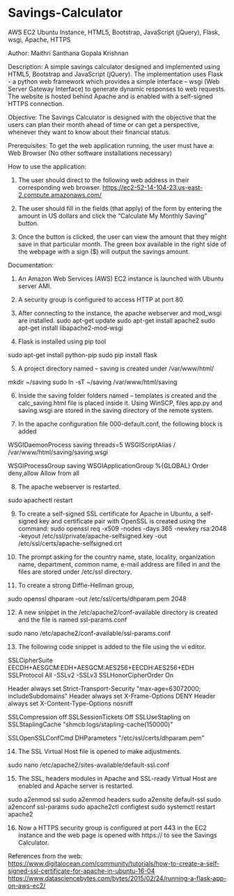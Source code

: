# Savings-Calculator
AWS EC2 Ubuntu Instance, HTML5, Bootstrap, JavaScript (jQuery), Flask, wsgi, Apache, HTTPS

Author: Maithri Santhana Gopala Krishnan

Description:
A simple savings calculator designed and implemented using HTML5, Bootstrap and JavaScript (jQuery).  The implementation uses Flask - a python web framework which provides a simple interface – wsgi (Web Server Gateway Interface) to generate dynamic responses to web requests.  The website is hosted behind Apache and is enabled with a self-signed HTTPS connection.

Objective:
The Savings Calculator is designed with the objective that the users can plan their month ahead of time or can get a perspective, whenever they want to know about their financial status.

Prerequisites: 
To get the web application running, the user must have a:
Web Browser
(No other software installations necessary)

How to use the application:
1.	The user should direct to the following web address in their corresponding web browser.
https://ec2-52-14-104-23.us-east-2.compute.amazonaws.com/

2.	The user should fill in the fields (that apply) of the form by entering the amount in US dollars and click the “Calculate My Monthly Saving” button.  

3.	Once the button is clicked, the user can view the amount that they might save in that particular month.  The green box available in the right side of the webpage with a sign ($) will output the savings amount.

Documentation:
1.	An Amazon Web Services (AWS) EC2 instance is launched with Ubuntu server AMI.
2.	A security group is configured to access HTTP at port 80.
3.	After connecting to the instance, the apache webserver and mod_wsgi are installed.
sudo apt-get update
sudo apt-get install apache2
sudo apt-get install libapache2-mod-wsgi

4.	Flask is installed using pip tool

sudo apt-get install python-pip
sudo pip install flask

5.	A project directory named – saving is created under /var/www/html/

mkdir ~/saving
sudo ln -sT ~/saving /var/www/html/saving

6.	Inside the saving folder folders named – templates is created and the calc_saving.html file is placed inside it.  Using WinSCP, files app.py and saving.wsgi are stored in the saving directory of the remote system.

7.	In the apache configuration file 000-default.conf, the following block is added

WSGIDaemonProcess saving threads=5
WSGIScriptAlias / /var/www/html/saving/saving.wsgi

<Directory saving>
    WSGIProcessGroup saving
    WSGIApplicationGroup %{GLOBAL}
    Order deny,allow
    Allow from all
</Directory>

8.	The apache webserver is restarted.

sudo apachectl restart

9.	To create a self-signed SSL certificate for Apache in Ubuntu, a self-signed key and certificate pair with OpenSSL is created using the command:
sudo openssl req -x509 -nodes -days 365 -newkey rsa:2048 -keyout /etc/ssl/private/apache-selfsigned.key -out /etc/ssl/certs/apache-selfsigned.crt

10.	 The prompt asking for the country name, state, locality, organization name, department, common name, e-mail address are filled in and the files are stored under /etc/ssl directory.

11.	To create a strong Diffie-Hellman group, 

sudo openssl dhparam -out /etc/ssl/certs/dhparam.pem 2048

12.	A new snippet in the /etc/apache2/conf-available directory is created and the file is named ssl-params.conf

sudo nano /etc/apache2/conf-available/ssl-params.conf

13.	The following code snippet is added to the file using the vi editor.



SSLCipherSuite EECDH+AESGCM:EDH+AESGCM:AES256+EECDH:AES256+EDH
SSLProtocol All -SSLv2 -SSLv3
SSLHonorCipherOrder On

Header always set Strict-Transport-Security "max-age=63072000; includeSubdomains"
Header always set X-Frame-Options DENY
Header always set X-Content-Type-Options nosniff

SSLCompression off 
SSLSessionTickets Off
SSLUseStapling on 
SSLStaplingCache "shmcb:logs/stapling-cache(150000)"

SSLOpenSSLConfCmd DHParameters "/etc/ssl/certs/dhparam.pem"

14.	The SSL Virtual Host file is opened to make adjustments.

sudo nano /etc/apache2/sites-available/default-ssl.conf

15.	The SSL, headers modules in Apache and SSL-ready Virtual Host are enabled and Apache server is restarted.

sudo a2enmod ssl
sudo a2enmod headers
sudo a2ensite default-ssl
sudo a2enconf ssl-params
sudo apache2ctl configtest
sudo systemctl restart apache2

16.	 Now a HTTPS security group is configured at port 443 in the EC2 instance and the web page is opened with https:// to see the Savings Calculator.

References from the web: https://www.digitalocean.com/community/tutorials/how-to-create-a-self-signed-ssl-certificate-for-apache-in-ubuntu-16-04 https://www.datasciencebytes.com/bytes/2015/02/24/running-a-flask-app-on-aws-ec2/
